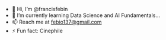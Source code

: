 - 👋 Hi, I’m @francisfebin
- 🌱 I’m currently learning Data Science and AI Fundamentals...
- 📫 Reach me at febio137@gmail.com 
- ⚡ Fun fact: Cinephile

<!---
francisfebin/francisfebin is a ✨ special ✨ repository because its `README.md` (this file) appears on your GitHub profile.
You can click the Preview link to take a look at your changes.
--->
